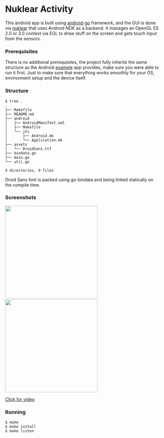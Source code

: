 Nuklear Activity
================

This android app is built using [android-go](http://github.com/xlab/android-go) framework,
and the GUI is done via [nuklear](http://github.com/golang-ui/nuklear) that uses Android NDK as a backend.
It manages an OpenGL ES 2.0 or 3.0 context via EGL to draw stuff on the screen and gets touch input from the sensors.

### Prerequisites

There is no additional prerequisites, the project fully inherits the same
structure as the Android [example] app provides, make sure you were able to run it
first. Just to make sure that everything works smoothly for your OS, environment
setup and the device itself.

[example]: https://github.com/xlab/android-go/tree/master/example

### Structure

```
$ tree .
.
├── Makefile
├── README.md
├── android
│   ├── AndroidManifest.xml
│   ├── Makefile
│   └── jni
│       ├── Android.mk
│       └── Application.mk
├── assets
│   └── DroidSans.ttf
├── bindata.go
├── main.go
└── util.go

4 directories, 9 files
```

Droid Sans font is packed using go-bindata and being linked statically on the compile time.

### Screenshots

<img src="https://cl.ly/2c0s3R3Q2g3V/Screenshot_20170108-045948.png" width="300"/>&nbsp;&nbsp;<img src="https://cl.ly/2X133z0Z3S1j/Screenshot_20170108-050051.png" width="300"/>

[Click for video](https://www.youtube.com/watch?v=3-MiceegZlM)

### Running

```
$ make
$ make install
$ make listen
```
